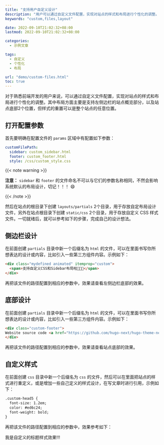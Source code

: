 ```yaml
---
title: "支持用户自定义设计"
description: "用户可以通过自定义文件配置，实现对站点的样式和布局进行个性化的调整。"
keywords: "custom,files,layout"

date: 2022-09-10T21:02:32+08:00
lastmod: 2022-09-10T21:02:32+08:00

categories:
  - 示例文章

tags:
  - 自定义
  - 个性化
  - 布局

url: "demo/custom-files.html"
toc: true
---
```


对于熟悉前端开发的用户来说，可以通过自定义文件配置，实现对站点的样式和布局进行个性化的调整。其中布局方面主要是支持左侧边栏的站点概览部分，以及站点底部2个位置，但样式的重置可以是整个站点的任意位置。

<!--more-->

## 打开配置参数

首先要明确在配置文件的 `params` 区域中有配置如下参数：

```yaml
customFilePath:
  sidebar: custom_sidebar.html
  footer: custom_footer.html
  style: /css/custom_style.css
```

{{< note warning >}}

**注意：** `sidebar` 和 `footer` 的文件命名不可以与它们的参数名称相同，不然会影响系统默认的布局设计，切记！！！ :smile:

{{< /note >}}

然后在站点的根目录下创建 `layouts/partials` 2个目录，用于存放自定布局设计文件，另外在站点根目录下创建 `static/css` 2个目录，用于存放自定义 CSS 样式文件。一切就绪后，就可以参考如下的步骤，完成自己的设计想法。

## 侧边栏设计

在前面创建 `partials` 目录中新一个后缀名为 `html` 的文件，可以在里面书写你所想表达的设计或内容，比如引入一些第三方组件内容。示例如下：

```html
<div class="mydefined animated" itemprop="custom">
  <span>支持自定义CSS和Sidebar布局啦💄💄💄</span>
</div>
```

再把该文件的路径配置到相应的参数中，效果请查看左侧边栏底部的效果。

## 底部设计

在前面创建 `partials` 目录中新一个后缀名为 `html` 的文件，可以在里面书写你所想表达的设计或内容，比如引入一些第三方组件内容。示例如下：

```html
<div class="custom-footer">
Website source code <a href="https://github.com/hugo-next/hugo-theme-next/tree/develop/exampleSite/layouts/partials/custom-footer.html" target="_blank">here</a>
</div>
```

再把该文件的路径配置到相应的参数中，效果请查看站点底部的效果。


## 自定义样式

在前面创建 `css` 目录中新一个后缀名为 `css` 的文件，然后可以在里面把站点的样式进行重定义，或是增加一些自己定义的样式设计，在写文章时进行引用，示例如下：

```html
.custom-head5 {
  font-size: 1.2em;
  color: #ed6c24;
  font-weight: bold;
}
```

再把该文件的路径配置到相应的参数中，效果参考如下：

<span class="custom-head5">我是自定义的标题样式效果!!!</span>
